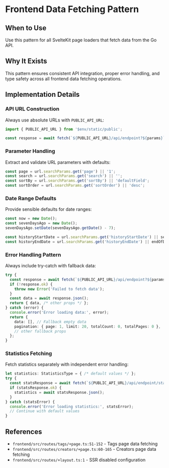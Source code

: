 # Frontend Data Fetching Pattern

## When to Use
Use this pattern for all SvelteKit page loaders that fetch data from the Go API.

## Why It Exists
This pattern ensures consistent API integration, proper error handling, and type safety across all frontend data fetching operations.

## Implementation Details

### API URL Construction
Always use absolute URLs with `PUBLIC_API_URL`:
```typescript
import { PUBLIC_API_URL } from '$env/static/public';

const response = await fetch(`${PUBLIC_API_URL}/api/endpoint?${params}`);
```

### Parameter Handling
Extract and validate URL parameters with defaults:
```typescript
const page = url.searchParams.get('page') || '1';
const search = url.searchParams.get('search') || '';
const sortBy = url.searchParams.get('sortBy') || 'defaultField';
const sortOrder = url.searchParams.get('sortOrder') || 'desc';
```

### Date Range Defaults
Provide sensible defaults for date ranges:
```typescript
const now = new Date();
const sevenDaysAgo = new Date();
sevenDaysAgo.setDate(sevenDaysAgo.getDate() - 7);

const historyStartDate = url.searchParams.get('historyStartDate') || sevenDaysAgo.toISOString();
const historyEndDate = url.searchParams.get('historyEndDate') || endOfDay.toISOString();
```

### Error Handling Pattern
Always include try-catch with fallback data:
```typescript
try {
  const response = await fetch(`${PUBLIC_API_URL}/api/endpoint?${params}`);
  if (!response.ok) {
    throw new Error('Failed to fetch data');
  }
  const data = await response.json();
  return { data, /* other props */ };
} catch (error) {
  console.error('Error loading data:', error);
  return {
    data: [], // Fallback empty data
    pagination: { page: 1, limit: 20, totalCount: 0, totalPages: 0 },
    // other fallback props
  };
}
```

### Statistics Fetching
Fetch statistics separately with independent error handling:
```typescript
let statistics: StatisticsType = { /* default values */ };
try {
  const statsResponse = await fetch(`${PUBLIC_API_URL}/api/endpoint/statistics`);
  if (statsResponse.ok) {
    statistics = await statsResponse.json();
  }
} catch (statsError) {
  console.error('Error loading statistics:', statsError);
  // Continue with default values
}
```

## References
- `frontend/src/routes/tags/+page.ts:51-152` - Tags page data fetching
- `frontend/src/routes/creators/+page.ts:60-165` - Creators page data fetching
- `frontend/src/routes/+layout.ts:1` - SSR disabled configuration